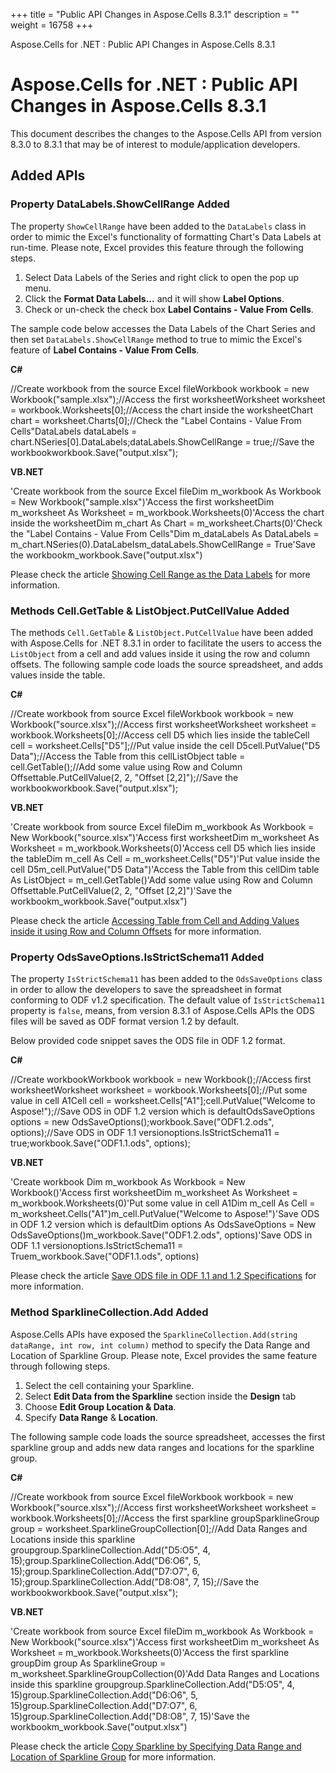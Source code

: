 +++
title = "Public API Changes in Aspose.Cells 8.3.1" 
description = "" 
weight = 16758 
+++

Aspose.Cells for .NET : Public API Changes in Aspose.Cells 8.3.1  

# Aspose.Cells for .NET : Public API Changes in Aspose.Cells 8.3.1


This document describes the changes to the Aspose.Cells API from version 8.3.0 to 8.3.1 that may be of interest to module/application developers.

## Added APIs

### Property DataLabels.ShowCellRange Added

The property `ShowCellRange` have been added to the `DataLabels` class in order to mimic the Excel's functionality of formatting Chart's Data Labels at run-time. Please note, Excel provides this feature through the following steps.

1.  Select Data Labels of the Series and right click to open the pop up menu.
2.  Click the **Format Data Labels...** and it will show **Label Options**.
3.  Check or un-check the check box **Label Contains - Value From Cells**.

The sample code below accesses the Data Labels of the Chart Series and then set `DataLabels.ShowCellRange` method to true to mimic the Excel's feature of **Label Contains - Value From Cells**.

**C#**

//Create workbook from the source Excel fileWorkbook workbook = new Workbook("sample.xlsx");//Access the first worksheetWorksheet worksheet = workbook.Worksheets\[0\];//Access the chart inside the worksheetChart chart = worksheet.Charts\[0\];//Check the "Label Contains - Value From Cells"DataLabels dataLabels = chart.NSeries\[0\].DataLabels;dataLabels.ShowCellRange = true;//Save the workbookworkbook.Save("output.xlsx");

**VB.NET**

'Create workbook from the source Excel fileDim m\_workbook As Workbook = New Workbook("sample.xlsx")'Access the first worksheetDim m\_worksheet As Worksheet = m\_workbook.Worksheets(0)'Access the chart inside the worksheetDim m\_chart As Chart = m\_worksheet.Charts(0)'Check the "Label Contains - Value From Cells"Dim m\_dataLabels As DataLabels = m\_chart.NSeries(0).DataLabelsm\_dataLabels.ShowCellRange = True'Save the workbookm\_workbook.Save("output.xlsx")

Please check the article [Showing Cell Range as the Data Labels](http://aspose.com/docs/display/cellsnet/Showing+Cell+Range+as+the+Data+Labels) for more information.

  

### Methods Cell.GetTable & ListObject.PutCellValue Added

The methods `Cell.GetTable` & `ListObject.PutCellValue` have been added with Aspose.Cells for .NET 8.3.1 in order to facilitate the users to access the `ListObject` from a cell and add values inside it using the row and column offsets. The following sample code loads the source spreadsheet, and adds values inside the table.

**C#**

//Create workbook from source Excel fileWorkbook workbook = new Workbook("source.xlsx");//Access first worksheetWorksheet worksheet = workbook.Worksheets\[0\];//Access cell D5 which lies inside the tableCell cell = worksheet.Cells\["D5"\];//Put value inside the cell D5cell.PutValue("D5 Data");//Access the Table from this cellListObject table = cell.GetTable();//Add some value using Row and Column Offsettable.PutCellValue(2, 2, "Offset \[2,2\]");//Save the workbookworkbook.Save("output.xlsx");

**VB.NET**

'Create workbook from source Excel fileDim m\_workbook As Workbook = New Workbook("source.xlsx")'Access first worksheetDim m\_worksheet As Worksheet = m\_workbook.Worksheets(0)'Access cell D5 which lies inside the tableDim m\_cell As Cell = m\_worksheet.Cells("D5")'Put value inside the cell D5m\_cell.PutValue("D5 Data")'Access the Table from this cellDim table As ListObject = m\_cell.GetTable()'Add some value using Row and Column Offsettable.PutCellValue(2, 2, "Offset \[2,2\]")'Save the workbookm\_workbook.Save("output.xlsx")

Please check the article [Accessing Table from Cell and Adding Values inside it using Row and Column Offsets](http://aspose.com/docs/display/cellsnet/Accessing+Table+from+Cell+and+Adding+Values+inside+it+using+Row+and+Column+Offsets) for more information.

  

### Property OdsSaveOptions.IsStrictSchema11 Added

The property `IsStrictSchema11` has been added to the `OdsSaveOptions` class in order to allow the developers to save the spreadsheet in format conforming to ODF v1.2 specification. The default value of `IsStrictSchema11` property is `false`, means, from version 8.3.1 of Aspose.Cells APIs the ODS files will be saved as ODF format version 1.2 by default.

Below provided code snippet saves the ODS file in ODF 1.2 format.

**C#**

//Create workbookWorkbook workbook = new Workbook();//Access first worksheetWorksheet worksheet = workbook.Worksheets\[0\];//Put some value in cell A1Cell cell = worksheet.Cells\["A1"\];cell.PutValue("Welcome to Aspose!");//Save ODS in ODF 1.2 version which is defaultOdsSaveOptions options = new OdsSaveOptions();workbook.Save("ODF1.2.ods", options);//Save ODS in ODF 1.1 versionoptions.IsStrictSchema11 = true;workbook.Save("ODF1.1.ods", options);

**VB.NET**

'Create workbook Dim m\_workbook As Workbook = New Workbook()'Access first worksheetDim m\_worksheet As Worksheet = m\_workbook.Worksheets(0)'Put some value in cell A1Dim m\_cell As Cell = m\_worksheet.Cells("A1")m\_cell.PutValue("Welcome to Aspose!")'Save ODS in ODF 1.2 version which is defaultDim options As OdsSaveOptions = New OdsSaveOptions()m\_workbook.Save("ODF1.2.ods", options)'Save ODS in ODF 1.1 versionoptions.IsStrictSchema11 = Truem\_workbook.Save("ODF1.1.ods", options)

Please check the article [Save ODS file in ODF 1.1 and 1.2 Specifications](http://aspose.com/docs/display/cellsnet/Save+ODS+file+in+ODF+1.1+and+1.2+Specifications) for more information.

  

### Method SparklineCollection.Add Added

Aspose.Cells APIs have exposed the `SparklineCollection.Add(string dataRange, int row, int column)` method to specify the Data Range and Location of Sparkline Group. Please note, Excel provides the same feature through following steps.

1.  Select the cell containing your Sparkline.
2.  Select **Edit Data from the Sparkline** section inside the **Design** tab
3.  Choose **Edit Group Location & Data**.
4.  Specify **Data Range** & **Location**.

The following sample code loads the source spreadsheet, accesses the first sparkline group and adds new data ranges and locations for the sparkline group.

**C#**

//Create workbook from source Excel fileWorkbook workbook = new Workbook("source.xlsx");//Access first worksheetWorksheet worksheet = workbook.Worksheets\[0\];//Access the first sparkline groupSparklineGroup group = worksheet.SparklineGroupCollection\[0\];//Add Data Ranges and Locations inside this sparkline groupgroup.SparklineCollection.Add("D5:O5", 4, 15);group.SparklineCollection.Add("D6:O6", 5, 15);group.SparklineCollection.Add("D7:O7", 6, 15);group.SparklineCollection.Add("D8:O8", 7, 15);//Save the workbookworkbook.Save("output.xlsx");

**VB.NET**

'Create workbook from source Excel fileDim m\_workbook As Workbook = New Workbook("source.xlsx")'Access first worksheetDim m\_worksheet As Worksheet = m\_workbook.Worksheets(0)'Access the first sparkline groupDim group As SparklineGroup = m\_worksheet.SparklineGroupCollection(0)'Add Data Ranges and Locations inside this sparkline groupgroup.SparklineCollection.Add("D5:O5", 4, 15)group.SparklineCollection.Add("D6:O6", 5, 15)group.SparklineCollection.Add("D7:O7", 6, 15)group.SparklineCollection.Add("D8:O8", 7, 15)'Save the workbookm\_workbook.Save("output.xlsx")

Please check the article [Copy Sparkline by Specifying Data Range and Location of Sparkline Group](http://aspose.com/docs/display/cellsnet/Copy+Sparkline+by+Specifying+Data+Range+and+Location+of+Sparkline+Group) for more information.

